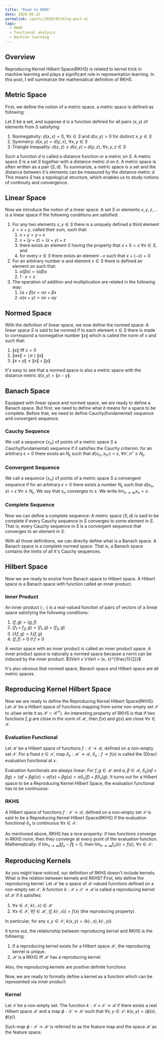 ```yaml
---
title: 'Road to RKHS'
date: 2020-05-22
permalink: /posts/2020/05/blog-post-4/
tags:
  - RKHS
  - functional analysis
  - machine learning
---
```


## Overview ##
Reproducing Kernel Hilbert Space(RKHS) is related to kernel trick in machine learning and plays a significant role in representation learning. In this post, I will summarize the mathematical definition of RKHS.

## Metric Space ##
First, we define the notion of a metric space. a metric space is defined as following:

Let $S$ be a set, and suppose $d$ is a function defined for all pairs $(x, y)$ of elements from $S$ satisfying:
1. Nonnegativity: $d(x, x) = 0$, $\forall x \in S$ and $d(x, y) > 0$ for distinct $x, y \in S$
2. Symmetry: $d(x, y) = d(y, x)$, $\forall x, y \in S$
3. Triangle Inequality: $d(x, z) \leq d(x, y) + d(y, z)$, $\forall x, y, z \in S$

Such a function $d$ is called a distance function or a metric on $S$. A metric space $S$ is a set $S$ together with a distance metric $d$ on it. A metric space is often written as a pair $(S, d)$. To summarize, a metric space is a set and the distance between it's elements can be measured by the distance metric $d$. This means $S$ has a topological structure, which enables us to study notions of continuity and convergence.

## Linear Space ##
Now we introduce the notion of a linear space. A set $S$ or elements $x, y, z, ...$ is a linear space if the following conditions are satisfied:
1. For any two elements $x, y \in S$ there is a uniquely defined a third element $z = x + y$, called their sum, such that:
	1. $x + y = y + x$
	2. $x + (y+z) = (x+y) + z$
	3. there exists an element $0$ having the property that $x + 0 = x$ $\forall x \in S$, and
	4. for every $x \in S$ there exists an element $-x$ such that $x + (-x) = 0$
2. For an arbitrary number $\alpha$ and element $x \in S$ there is defined an element $\alpha x$ such that:
	1. $\alpha(\beta x) = (\alpha \beta)x$
	2. $1\cdot x = x$
3. The operation of addition and multiplication are related in the following way:
	1. $(\alpha + \beta)x = \alpha x + \beta x$
	2. $\alpha(x + y) = \alpha x + \alpha y$

## Normed Space ##
With the definition of linear space, we now define the normed space:
A linear space $S$ is said to be normed if to each element $x \in S$ there is made to correspond a nonnegative number $\lVert x \rVert$ which is called the norm of $x$ and such that:
1. $\lVert x \rVert$ iff $x = 0$
2. $\lVert \alpha x \rVert = \mid \alpha \mid \lVert x \rVert$
3. $\lVert x + y \rVert \leq \lVert x \rVert + \lVert y \rVert$

It's easy to see that a normed space is also a metric space with the distance metric $d(x, y) = \lVert x - y \rVert$.

## Banach Space ##
Equipped with linear space and normed space, we are ready to define a Banach space. But first, we need to define what it means for a space to be complete. Before that, we need to define Cauchy(fundamental) sequence and convergent sequence.

### Cauchy Sequence ###
We call a sequence $\{x_n\}$ of points of a metric space $S$ a Cauchy(fundamental) sequence if it satisfies the Cauchy criterion: for an arbitrary $\epsilon > 0$ there exists an $N_{\epsilon}$ such that $d(x_{n'}, x_{n''}) < \epsilon$, $\forall n', n'' \geq N_{\epsilon}$.

### Convergent Sequence ###
We call a sequence $\{x_n\}$ of points of a metric space $S$ a convergent sequence if for an arbitrary $\epsilon > 0$ there exists a number $N_{\epsilon}$ such that $d(x_n, x) < \epsilon$ $\forall n \geq N_{\epsilon}$. We say that $x_n$ converges to $x$. We write $\lim_{n\to \infty} x_n = x$.

### Complete Sequence ###
Now we can define a complete sequence: A metric space $(S, d)$ is said to be complete if every Cauchy sequence in $S$ converges to some element in $S$. That is, every Cauchy sequence in $S$ is a convergent sequence that converges to an element in $S$.

With all those definitions, we can directly define what is a Banach space. A Banach space is a complete normed space. That is, a Banach space contains the limits of all it's Cauchy sequences.

## Hilbert Space ##
Now we are ready to evolve from Banach space to Hilbert space. A Hilbert space is a Banach space with function called an inner product.

### Inner Product ###
An inner product $(\cdot, \cdot)$ is a real-valued function of pairs of vectors of a linear space satisfying the following conditions:
1. $(f, g) = (g, f)$
2. $(f_1+f_2, g) = (f_1, g) + (f_2, g)$
3. $(\lambda f, g) = \lambda(f, g)$
4. $(f, f) > 0$ if $f \neq 0$

A vector space with an inner product is called an inner product space. A inner product space is naturally a normed space because a norm can be induced by the inner product: $\lVert x \rVert = (x, x)^{\frac{1}{2}}$

It's also obvious that normed space, Banach space and Hilbert space are all metric spaces.

## Reproducing Kernel Hilbert Space ##
Now we are ready to define the Reproducing Kernel Hilbert Space(RKHS). Let $\mathcal{H}$ be a Hilbert space of functions mapping from some non-empty set $\mathcal{X}$ to $\mathcal{R}$(we write it as $\mathcal{H} \subset \mathcal{R}^{\mathcal{X}}$). An interesting property of RKHS is that if two functions $f, g$ are close in the norm of $\mathcal{H}$, then $f(x)$ and $g(x)$ are close $\forall x \in \mathcal{X}$.

### Evaluation Functional ###
Let $\mathcal{H}$ be a Hilbert space of functions $f: \mathcal{X} \to \mathcal{R}$, defined on a non-empty set $\mathcal{X}$. For a fixed $x \in \mathcal{X}$, map $\delta_x: \mathcal{H} \to \mathcal{R}$, $\delta_x: f \to f(x)$ is called the (Dirac) evaluation functional at $x$.

Evaluation functionals are always linear: For $f, g \in \mathcal{H}$ and $\alpha, \beta \in \mathcal{R}$, $\delta_x(\alpha f + \beta g) = (\alpha f + \beta g)(x) = \alpha f(x) + \beta g(x) = \alpha \delta_x(f) + \beta \delta_x(g)$. It turns out for a Hilbert space to be a Reproducing Kernel Hilbert Space, the evaluation functional has to be continuous:

### RKHS ###
A Hilbert space of functions $f: \mathcal{X} \to \mathcal{R}$, defined on a non-empty set $\mathcal{X}$ is said to be a Reproducing Kernel Hilbert Space(RKHS) if the evaluation functional $\delta_x$ is continuous $\forall x \in \mathcal{X}$.

As mentioned above, RKHS has a nice properity: if two functions converge in RKHS norm, then they converge at every point of the evaluation function. Mathematically: if $\lim_{n \to \infty} \lVert f_n - f \rVert = 0$, then $\lim_{n \to \infty}f_n(x) = f(x)$, $\forall x \in \mathcal{X}$.

## Reproducing Kernels ##
As you might have noticed, our definition of RKHS doesn't include kernels. What is the relation between kernels and RKHS? First, lets define the reproducing kernel:
Let $\mathcal{H}$ be a space of $\mathcal{R}$-valued functions defined on a non-empty set $\mathcal{X}$. A function $k: \mathcal{X} \times \mathcal{X} \to \mathcal{R}$ is called a reproducing kernel of $\mathcal{H}$ if it satisfies:
1. $\forall x \in \mathcal{X}$, $k(\cdot, x) \in \mathcal{H}$
2. $\forall x \in \mathcal{X}$, $\forall f \in \mathcal{H}$, $(f, k(\cdot, x)) = f(x)$ (the reproducing property).

In particular, for any $x, y \in \mathcal{X}$, $k(x, y) = (k(\cdot, x), k(\cdot, y))$.

It turns out, the relationship between reproducing kernel and RKHS is the following:
1. If a reproducing kernel exists for a Hilbert space $\mathcal{H}$, the reproducing kernel is unique.
2. $\mathcal{H}$ is a RKHS iff $\mathcal{H}$ has a reproducing kernel.

Also, the reproducing kernels are positive definite functions

Now, we are ready to formally define a kernel as a function which can be represented via inner product:
### Kernel ###
Let $\mathcal{X}$ be a non-empty set. The function $k: \mathcal{X} \times \mathcal{X} \to \mathcal{R}$ if there exists a real Hilbert space $\mathcal{H}$ and a map $\phi: \mathcal{X} \to \mathcal{H}$ such that $\forall x, y \in \mathcal{X}$: $k(x, y) = (\phi(x), \phi(y))$.

Such map $\phi: \mathcal{X} \to \mathcal{H}$ is referred to as the feature map and the space $\mathcal{H}$ as the feature space.




















